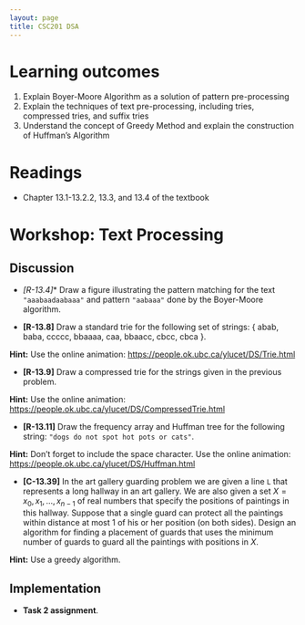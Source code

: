 ```yaml
---
layout: page
title: CSC201 DSA
---
```


# Learning outcomes
1.   Explain Boyer-Moore Algorithm as a solution of pattern pre-processing
2.   Explain the techniques of text pre-processing, including tries, compressed tries, and suffix tries
3.   Understand the concept of Greedy Method and explain the construction of Huffman’s Algorithm



# Readings

*   Chapter 13.1-13.2.2, 13.3, and 13.4 of the textbook



# Workshop: Text Processing

## Discussion

*   **[R-13.4*]** Draw a figure illustrating the pattern matching for the text `"aaabaadaabaaa"` and pattern `"aabaaa"` done by the Boyer-Moore algorithm.



*   **[R-13.8]** Draw a standard trie for the following set of strings: 
    { abab, baba, ccccc, bbaaaa, caa, bbaacc, cbcc, cbca }.

**Hint:** Use the online animation: <https://people.ok.ubc.ca/ylucet/DS/Trie.html>



*   **[R-13.9]** Draw a compressed trie for the strings given in the previous problem.

**Hint:** Use the online animation: <https://people.ok.ubc.ca/ylucet/DS/CompressedTrie.html>



*   **[R-13.11]** Draw the frequency array and Huffman tree for the following string: `"dogs do not spot hot pots or cats"`.

**Hint:** Don’t forget to include the space character. Use the online animation: <https://people.ok.ubc.ca/ylucet/DS/Huffman.html>



*   **[C-13.39]** In the art gallery guarding problem we are given a line `L` that represents a long hallway in an art gallery. We are also given a set $X = {x_0,x_1, . . . ,x_{n−1}}$ of real numbers that specify the positions of paintings in this hallway. Suppose that a single guard can protect all the paintings within distance at most 1 of his or her position (on both sides). Design an algorithm for finding a placement of guards that uses the minimum number of guards to guard all the paintings with positions in $X$.

**Hint:** Use a greedy algorithm.



## Implementation

* **Task 2 assignment**.

